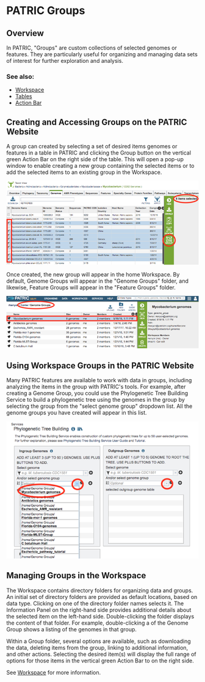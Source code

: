 # PATRIC Groups

## Overview
In PATRIC, "Groups" are custom collections of selected genomes or features. They are particularly useful for organizing and managing data sets of interest for further exploration and analysis.

### See also:
  * [Workspace](../workspaces/workspace.html)
  * [Tables](../tables.html)
  * [Action Bar](../action_bar.html)

## Creating and Accessing Groups on the PATRIC Website
A group can created by selecting a set of desired items genomes or features in a table in PATRIC and clicking the Group button on the vertical green Action Bar on the right side of the table. This will open a pop-up window to enable creating a new group containing the selected items or to add the selected items to an existing group in the Workspace.

![Creating a Group](../images/create_group.png)

Once created, the new group will appear in the home Workspace. By default, Genome Groups will appear in the "Genome Groups" folder, and likewise, Feature Groups will appear in the "Feature Groups" folder.

![Genome Group](../images/genome_group.png)

## Using Workspace Groups in the PATRIC Website
Many PATRIC features are available to work with data in groups, including analyzing the items in the group with PATRIC's tools. For example, after creating a Genome Group, you could use the Phylogenetic Tree Building Service to build a phylogenetic tree using the genomes in the group by selecting the group from the "select genome group" dropdown list. All the genome groups you have created will appear in this list.

![Phylogenetic Tree Using Genome Group](../images/phylo_tree_genome_group.png)

## Managing Groups in the Workspace
The Workspace contains directory folders for organizing data and groups. An initial set of directory folders are provided as default locations, based on data type. Clicking on one of the directory folder names selects it. The Information Panel on the right-hand side provides additional details about the selected item on the left-hand side. Double-clicking the folder displays the content of that folder.  For example, double-clicking a of the Genome Group shows a listing of the genomes in that group. 

Within a Group folder, several options are available, such as downloading the data, deleting items from the group, linking to additional information, and other actions. Selecting the desired item(s) will display the full range of options for those items in the vertical green Action Bar to on the right side. 

See [Workspace](../workspaces/workspace.html) for more information.
